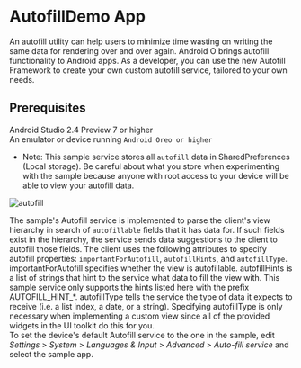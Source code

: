 # AutofillDemo App
 An autofill utility can help users to minimize time wasting on writing the same data for rendering over and over again. 
Android O brings autofill functionality to Android apps. As a developer, you can use the new Autofill Framework to create your own custom autofill service, tailored to your own needs. 
## Prerequisites
Android Studio 2.4 Preview 7 or higher <br/>
An emulator or device running `Android Oreo or higher`<br/>
* Note: This sample service stores all `autofill` data in SharedPreferences (Local storage). Be careful about what you store when experimenting with the sample because anyone with root access to your device will be able to view your autofill data.<br/>

![autofill](https://user-images.githubusercontent.com/29621738/57718976-54ba9300-769c-11e9-8c04-7faa365970fe.gif)<br/>

The sample's Autofill service is implemented to parse the client's view hierarchy in search of `autofillable` fields that it has data for. If such fields exist in the hierarchy, the service sends data suggestions to the client to autofill those fields. The client uses the following attributes to specify autofill properties: `importantForAutofill`, `autofillHints`, and `autofillType`. importantForAutofill specifies whether the view is autofillable. autofillHints is a list of strings that hint to the service what data to fill the view with. This sample service only supports the hints listed here with the prefix AUTOFILL_HINT_*. autofillType tells the service the type of data it expects to receive (i.e. a list index, a date, or a string). Specifying autofillType is only necessary when implementing a custom view since all of the provided widgets in the UI toolkit do this for you.<br/>
To set the device's default Autofill service to the one in the sample, edit _Settings_ > _System_ > *Languages & Input* > *Advanced* > *Auto-fill service* and select the sample app.<br/>




